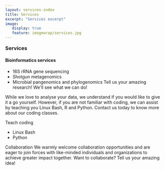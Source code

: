 ```yaml
---
layout: services-index
title: Services
excerpt: "Services excerpt"
image:
   display: true
   feature: imagewrap/services.jpg
---
```


<h3 style="margin-top: 1em;">Services</h3>

#### Bioinformatics services
- 16S rRNA gene sequencing
- Shotgun metagenomics
- Microbial pangenomics and phylogenomics
Tell us your amazing research! We'll see what we can do!

While we love to analyse your data, we understand if you would like to give it a go yourself. However, if you are not familiar with coding, we can assist by teaching you Linux Bash, R and Python. Contact us today to know more about our coding classes. 

Teach coding
  - Linux Bash
  - Python

Collaboration
We warmly welcome collaboration opportunities and are eager to join forces with like-minded individuals and organizations to achieve greater impact together. Want to collaborate? Tell us your amazing idea!